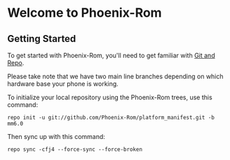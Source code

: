 Welcome to Phoenix-Rom
===================


Getting Started
---------------

To get started with Phoenix-Rom, you'll need to get familiar with
[Git and Repo](http://source.android.com/download/using-repo).

Please take note that we have two main line branches depending on
which hardware base your phone is working.

To initialize your local repository using the Phoenix-Rom trees, use this command:


	repo init -u git://github.com/Phoenix-Rom/platform_manifest.git -b mm6.0
	


Then sync up with this command:

	repo sync -cfj4 --force-sync --force-broken
